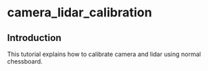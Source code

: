 # camera_lidar_calibration

## Introduction

This tutorial explains how to calibrate camera and lidar using normal chessboard.

